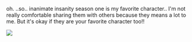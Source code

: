 oh. ..so.. inanimate insanity season one is my favorite character.. I'm not really comfortable sharing them with others because they means a lot to me. But it's okay if they are your favorite character too!!


![](https://magma.com/shared/VzHqGwu_FdBnaj4QV2-APD)

<!--
**MEPHONE4S/MEPHONE4S** is a ✨ _special_ ✨ repository because its `README.md` (this file) appears on your GitHub profile.

Here are some ideas to get you started:

- 🔭 I’m currently working on ...
- 🌱 I’m currently learning ...
- 👯 I’m looking to collaborate on ...
- 🤔 I’m looking for help with ...
- 💬 Ask me about ...
- 📫 How to reach me: ...
- 😄 Pronouns: ...
- ⚡ Fun fact: ...
-->
